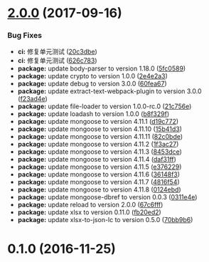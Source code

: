 <a name="2.0.0"></a>
# [2.0.0](https://bitbucket.org/wechatpla/master/compare/v0.1.0...v2.0.0) (2017-09-16)


### Bug Fixes

* **ci:** 修复单元测试 ([20c3dbe](https://bitbucket.org/wechatpla/master/commits/20c3dbe))
* **ci:** 修复单元测试 ([626c783](https://bitbucket.org/wechatpla/master/commits/626c783))
* **package:** update body-parser to version 1.18.0 ([5fc0589](https://bitbucket.org/wechatpla/master/commits/5fc0589))
* **package:** update crypto to version 1.0.0 ([2e4e2a3](https://bitbucket.org/wechatpla/master/commits/2e4e2a3))
* **package:** update debug to version 3.0.0 ([60fea67](https://bitbucket.org/wechatpla/master/commits/60fea67))
* **package:** update extract-text-webpack-plugin to version 3.0.0 ([f23ad4e](https://bitbucket.org/wechatpla/master/commits/f23ad4e))
* **package:** update file-loader to version 1.0.0-rc.0 ([21c756e](https://bitbucket.org/wechatpla/master/commits/21c756e))
* **package:** update loadash to version 1.0.0 ([b8f329f](https://bitbucket.org/wechatpla/master/commits/b8f329f))
* **package:** update mongoose to version 4.11.1 ([d19c772](https://bitbucket.org/wechatpla/master/commits/d19c772))
* **package:** update mongoose to version 4.11.10 ([15b41d3](https://bitbucket.org/wechatpla/master/commits/15b41d3))
* **package:** update mongoose to version 4.11.11 ([82c0bde](https://bitbucket.org/wechatpla/master/commits/82c0bde))
* **package:** update mongoose to version 4.11.2 ([1f3ac27](https://bitbucket.org/wechatpla/master/commits/1f3ac27))
* **package:** update mongoose to version 4.11.3 ([8453dce](https://bitbucket.org/wechatpla/master/commits/8453dce))
* **package:** update mongoose to version 4.11.4 ([daf31ff](https://bitbucket.org/wechatpla/master/commits/daf31ff))
* **package:** update mongoose to version 4.11.5 ([e376229](https://bitbucket.org/wechatpla/master/commits/e376229))
* **package:** update mongoose to version 4.11.6 ([36148f3](https://bitbucket.org/wechatpla/master/commits/36148f3))
* **package:** update mongoose to version 4.11.7 ([4816f54](https://bitbucket.org/wechatpla/master/commits/4816f54))
* **package:** update mongoose to version 4.11.8 ([0124ebd](https://bitbucket.org/wechatpla/master/commits/0124ebd))
* **package:** update mongoose-dbref to version 0.0.3 ([0311e4e](https://bitbucket.org/wechatpla/master/commits/0311e4e))
* **package:** update reload to version 2.0.0 ([67c6fff](https://bitbucket.org/wechatpla/master/commits/67c6fff))
* **package:** update xlsx to version 0.11.0 ([fb20ed2](https://bitbucket.org/wechatpla/master/commits/fb20ed2))
* **package:** update xlsx-to-json-lc to version 0.5.0 ([70bb9b6](https://bitbucket.org/wechatpla/master/commits/70bb9b6))



<a name="0.1.0"></a>
# 0.1.0 (2016-11-25)



